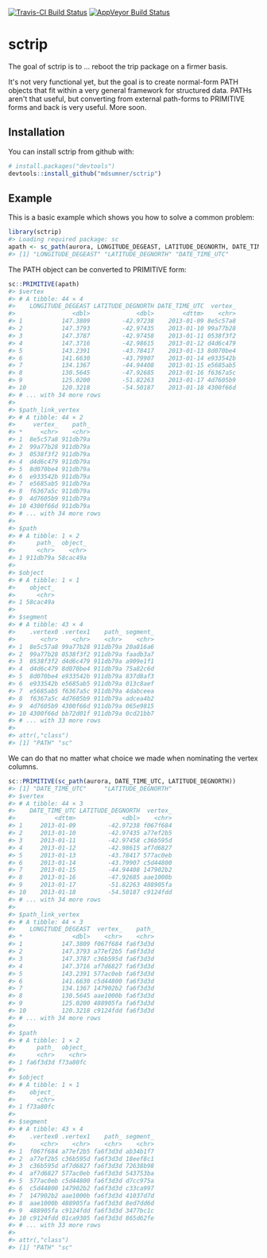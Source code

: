 
<!-- README.md is generated from README.Rmd. Please edit that file -->
[![Travis-CI Build Status](https://travis-ci.org/mdsumner/sctrip.svg?branch=master)](https://travis-ci.org/mdsumner/sctrip) [![AppVeyor Build Status](https://ci.appveyor.com/api/projects/status/github/mdsumner/sctrip?branch=master&svg=true)](https://ci.appveyor.com/project/mdsumner/sctrip)

sctrip
======

The goal of sctrip is to ... reboot the trip package on a firmer basis.

It's not very functional yet, but the goal is to create normal-form PATH objects that fit within a very general framework for structured data. PATHs aren't that useful, but converting from external path-forms to PRIMITIVE forms and back is very useful. More soon.

Installation
------------

You can install sctrip from github with:

``` r
# install.packages("devtools")
devtools::install_github("mdsumner/sctrip")
```

Example
-------

This is a basic example which shows you how to solve a common problem:

``` r
library(sctrip)
#> Loading required package: sc
apath <- sc_path(aurora, LONGITUDE_DEGEAST, LATITUDE_DEGNORTH, DATE_TIME_UTC)
#> [1] "LONGITUDE_DEGEAST" "LATITUDE_DEGNORTH" "DATE_TIME_UTC"
```

The PATH object can be converted to PRIMITIVE form:

``` r
sc::PRIMITIVE(apath)
#> $vertex
#> # A tibble: 44 × 4
#>    LONGITUDE_DEGEAST LATITUDE_DEGNORTH DATE_TIME_UTC  vertex_
#>                <dbl>             <dbl>        <dttm>    <chr>
#> 1           147.3809         -42.97238    2013-01-09 8e5c57a8
#> 2           147.3793         -42.97435    2013-01-10 99a77b28
#> 3           147.3787         -42.97458    2013-01-11 0538f3f2
#> 4           147.3716         -42.98615    2013-01-12 d4d6c479
#> 5           143.2391         -43.78417    2013-01-13 8d070be4
#> 6           141.6630         -43.79907    2013-01-14 e933542b
#> 7           134.1367         -44.94408    2013-01-15 e5685ab5
#> 8           130.5645         -47.92685    2013-01-16 f6367a5c
#> 9           125.0200         -51.82263    2013-01-17 4d7605b9
#> 10          120.3218         -54.50187    2013-01-18 4300f66d
#> # ... with 34 more rows
#> 
#> $path_link_vertex
#> # A tibble: 44 × 2
#>     vertex_    path_
#> *     <chr>    <chr>
#> 1  8e5c57a8 911db79a
#> 2  99a77b28 911db79a
#> 3  0538f3f2 911db79a
#> 4  d4d6c479 911db79a
#> 5  8d070be4 911db79a
#> 6  e933542b 911db79a
#> 7  e5685ab5 911db79a
#> 8  f6367a5c 911db79a
#> 9  4d7605b9 911db79a
#> 10 4300f66d 911db79a
#> # ... with 34 more rows
#> 
#> $path
#> # A tibble: 1 × 2
#>      path_  object_
#>      <chr>    <chr>
#> 1 911db79a 58cac49a
#> 
#> $object
#> # A tibble: 1 × 1
#>    object_
#>      <chr>
#> 1 58cac49a
#> 
#> $segment
#> # A tibble: 43 × 4
#>    .vertex0 .vertex1    path_ segment_
#>       <chr>    <chr>    <chr>    <chr>
#> 1  8e5c57a8 99a77b28 911db79a 20a816a6
#> 2  99a77b28 0538f3f2 911db79a faadb3a7
#> 3  0538f3f2 d4d6c479 911db79a a909e1f1
#> 4  d4d6c479 8d070be4 911db79a 75a82c6d
#> 5  8d070be4 e933542b 911db79a 837d8af3
#> 6  e933542b e5685ab5 911db79a 013c8aef
#> 7  e5685ab5 f6367a5c 911db79a 4dabceea
#> 8  f6367a5c 4d7605b9 911db79a adcea4b2
#> 9  4d7605b9 4300f66d 911db79a 065e9815
#> 10 4300f66d bb72d01f 911db79a 0cd21bb7
#> # ... with 33 more rows
#> 
#> attr(,"class")
#> [1] "PATH" "sc"
```

We can do that no matter what choice we made when nominating the vertex columns.

``` r
sc::PRIMITIVE(sc_path(aurora, DATE_TIME_UTC, LATITUDE_DEGNORTH))
#> [1] "DATE_TIME_UTC"     "LATITUDE_DEGNORTH"
#> $vertex
#> # A tibble: 44 × 3
#>    DATE_TIME_UTC LATITUDE_DEGNORTH  vertex_
#>           <dttm>             <dbl>    <chr>
#> 1     2013-01-09         -42.97238 f067f684
#> 2     2013-01-10         -42.97435 a77ef2b5
#> 3     2013-01-11         -42.97458 c36b595d
#> 4     2013-01-12         -42.98615 af7d6827
#> 5     2013-01-13         -43.78417 577ac0eb
#> 6     2013-01-14         -43.79907 c5d44800
#> 7     2013-01-15         -44.94408 147902b2
#> 8     2013-01-16         -47.92685 aae1000b
#> 9     2013-01-17         -51.82263 488905fa
#> 10    2013-01-18         -54.50187 c9124fdd
#> # ... with 34 more rows
#> 
#> $path_link_vertex
#> # A tibble: 44 × 3
#>    LONGITUDE_DEGEAST  vertex_    path_
#> *              <dbl>    <chr>    <chr>
#> 1           147.3809 f067f684 fa6f3d3d
#> 2           147.3793 a77ef2b5 fa6f3d3d
#> 3           147.3787 c36b595d fa6f3d3d
#> 4           147.3716 af7d6827 fa6f3d3d
#> 5           143.2391 577ac0eb fa6f3d3d
#> 6           141.6630 c5d44800 fa6f3d3d
#> 7           134.1367 147902b2 fa6f3d3d
#> 8           130.5645 aae1000b fa6f3d3d
#> 9           125.0200 488905fa fa6f3d3d
#> 10          120.3218 c9124fdd fa6f3d3d
#> # ... with 34 more rows
#> 
#> $path
#> # A tibble: 1 × 2
#>      path_  object_
#>      <chr>    <chr>
#> 1 fa6f3d3d f73a80fc
#> 
#> $object
#> # A tibble: 1 × 1
#>    object_
#>      <chr>
#> 1 f73a80fc
#> 
#> $segment
#> # A tibble: 43 × 4
#>    .vertex0 .vertex1    path_ segment_
#>       <chr>    <chr>    <chr>    <chr>
#> 1  f067f684 a77ef2b5 fa6f3d3d ab34b1f7
#> 2  a77ef2b5 c36b595d fa6f3d3d 18eef8c1
#> 3  c36b595d af7d6827 fa6f3d3d 72638b98
#> 4  af7d6827 577ac0eb fa6f3d3d 543753ba
#> 5  577ac0eb c5d44800 fa6f3d3d d7cc975a
#> 6  c5d44800 147902b2 fa6f3d3d c33ca997
#> 7  147902b2 aae1000b fa6f3d3d 41037d7d
#> 8  aae1000b 488905fa fa6f3d3d 8ed7dd6d
#> 9  488905fa c9124fdd fa6f3d3d 3477bc1c
#> 10 c9124fdd 01ca9305 fa6f3d3d 865d62fe
#> # ... with 33 more rows
#> 
#> attr(,"class")
#> [1] "PATH" "sc"
```
